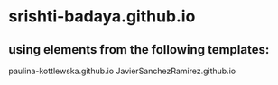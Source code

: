 # srishti-badaya.github.io

## using elements from the following templates: 
paulina-kottlewska.github.io
JavierSanchezRamirez.github.io
